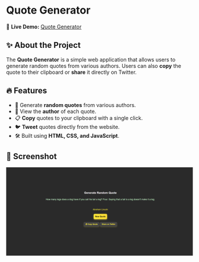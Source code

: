 # Quote Generator

🚀 **Live Demo:** [Quote Generator](https://quote-generator-awv0ptjd0-ajus-projects.vercel.app/)

## ✨ About the Project
The **Quote Generator** is a simple web application that allows users to generate random quotes from various authors. Users can also **copy** the quote to their clipboard or **share** it directly on Twitter.

## 🔥 Features
- 🎲 Generate **random quotes** from various authors.
- 👤 View the **author** of each quote.
- 📋 **Copy** quotes to your clipboard with a single click.
- 🐦 **Tweet** quotes directly from the website.
- 🛠 Built using **HTML, CSS, and JavaScript**.

## 📸 Screenshot

![Quote Generator Screenshot](./assets/image.png)
